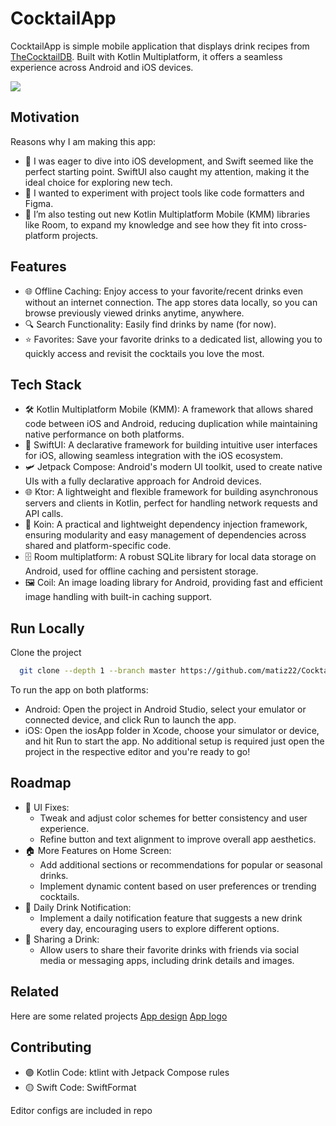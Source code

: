 
# CocktailApp

CocktailApp is simple mobile application that displays drink recipes from [TheCocktailDB](https://www.thecocktaildb.com/). Built with Kotlin Multiplatform, it offers a seamless experience across Android and iOS devices.

![](screenshots/appPresentation.gif)

## Motivation
Reasons why I am making this app:
* 🚀 I was eager to dive into iOS development, and Swift seemed like the perfect starting point. SwiftUI also caught my attention, making it the ideal choice for exploring new tech.
* 🎨 I wanted to experiment with project tools like code formatters and Figma.
* 🔧 I’m also testing out new Kotlin Multiplatform Mobile (KMM) libraries like Room, to expand my knowledge and see how they fit into cross-platform projects.



## Features

- 🌐 Offline Caching: Enjoy access to your favorite/recent drinks even without an internet connection. The app stores data locally, so you can browse previously viewed drinks anytime, anywhere.
- 🔍 Search Functionality: Easily find drinks by name (for now).
- ⭐ Favorites: Save your favorite drinks to a dedicated list, allowing you to quickly access and revisit the cocktails you love the most.


## Tech Stack

- 🛠 Kotlin Multiplatform Mobile (KMM): A framework that allows shared code between iOS and Android, reducing duplication while maintaining native performance on both platforms.
- 📱 SwiftUI: A declarative framework for building intuitive user interfaces for iOS, allowing seamless integration with the iOS ecosystem.
- 🛩️ Jetpack Compose: Android's modern UI toolkit, used to create native UIs with a fully declarative approach for Android devices.
- 🌐 Ktor: A lightweight and flexible framework for building asynchronous servers and clients in Kotlin, perfect for handling network requests and API calls.
- 💉 Koin: A practical and lightweight dependency injection framework, ensuring modularity and easy management of dependencies across shared and platform-specific code.
- 🗄 Room multiplatform: A robust SQLite library for local data storage on Android, used for offline caching and persistent storage.
- 🖼 Coil: An image loading library for Android, providing fast and efficient image handling with built-in caching support.


## Run Locally

Clone the project

```bash
  git clone --depth 1 --branch master https://github.com/matiz22/CocktailApp.git
```
To run the app on both platforms:

- Android: Open the project in Android Studio, select your emulator or connected device, and click Run to launch the app.
- iOS: Open the iosApp folder in Xcode, choose your simulator or device, and hit Run to start the app.
  No additional setup is required just open the project in the respective editor and you're ready to go!



## Roadmap

- 🎨 UI Fixes:
  - Tweak and adjust color schemes for better consistency and user experience.
  - Refine button and text alignment to improve overall app aesthetics.
- 🏠 More Features on Home Screen:
  - Add additional sections or recommendations for popular or seasonal drinks.
  - Implement dynamic content based on user preferences or trending cocktails.
- 🔔 Daily Drink Notification:
  - Implement a daily notification feature that suggests a new drink every day, encouraging users to explore different options.
- 🔗 Sharing a Drink:
  - Allow users to share their favorite drinks with friends via social media or messaging apps, including drink details and images.

## Related

Here are some related projects
[App design](https://www.figma.com/community/file/1076609425686201098)
[App logo](https://www.svgrepo.com/svg/444797/drink-cocktail)

## Contributing

- 🟣 Kotlin Code:
ktlint with Jetpack Compose rules
- 🟡 Swift Code:
SwiftFormat

Editor configs are included in repo

